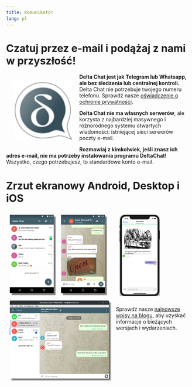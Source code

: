 ```yaml
---
title: Komunikator
lang: pl
---
```




<!-- GENERATED FILE -- DO NOT EDIT -->



# Czatuj przez e-mail i podążaj z nami w przyszłość!

<img src="../assets/logos/delta-chat.svg" width="160" style="float: left; margin: 20px;" />

**Delta Chat jest jak Telegram lub Whatsapp, ale bez śledzenia lub centralnej kontroli.**
Delta Chat nie potrzebuje twojego numeru telefonu. Sprawdź nasze [oświadczenie o ochronie prywatności](gdpr).

**Delta Chat nie ma własnych serwerów**, ale korzysta z najbardziej masywnego i różnorodnego systemu 
otwartych wiadomości: istniejącej sieci serwerów poczty e-mail.

**Rozmawiaj z kimkolwiek, jeśli znasz ich adres e-mail, nie ma potrzeby instalowania programu DeltaChat!** 
Wszystko, czego potrzebujesz, to standardowe konto e-mail.


# Zrzut ekranowy Android, Desktop i iOS 

<img src="../assets/blog/2019-01-chatlist.png" width="120" 
style="float: left; margin: 10px;display: block;box-shadow: 5px 5px 2px #777;" /> 
<img src="../assets/blog/2019-01-chat.png" width="120" 
style="float: left; margin: 10px;display: block;box-shadow: 5px 5px 2px #777;" /> 

<img src="../assets/blog/desktop-screenshot.png" width="280" style="float:left; margin: 10px" /> 

<img src="../assets/blog/ios_screenshot_chat_view.png" width="110" style="margin: 10px" /> 

Sprawdź nasze [najnowsze wpisy na blogu](blog),
aby uzyskać informacje o bieżących wersjach i wydarzeniach.

